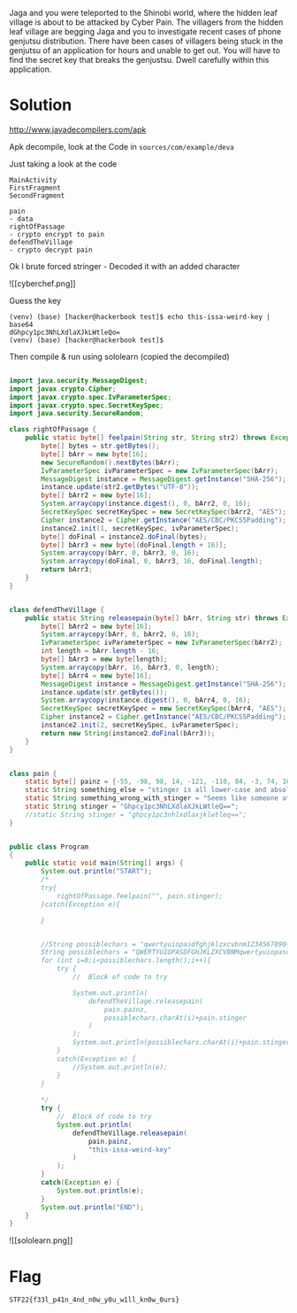Jaga and you were teleported to the Shinobi world, where the hidden leaf village is about to be attacked by Cyber Pain. The villagers from the hidden leaf village are begging Jaga and you to investigate recent cases of phone genjutsu distribution. There have been cases of villagers being stuck in the genjutsu of an application for hours and unable to get out. You will have to find the secret key that breaks the genjustsu. Dwell carefully within this application.


# Solution

http://www.javadecompilers.com/apk

Apk decompile, look at the Code in `sources/com/example/deva`

Just taking a look at the code
```
MainActivity
FirstFragment
SecondFragment

pain
- data
rightOfPassage
- crypto encrypt to pain
defendTheVillage
- crypto decrypt pain
```


Ok I brute forced stringer - Decoded it with an added character

![[cyberchef.png]]

Guess the key

```
(venv) (base) [hacker@hackerbook test]$ echo this-issa-weird-key | base64
dGhpcy1pc3NhLXdlaXJkLWtleQo=
(venv) (base) [hacker@hackerbook test]$ 
```

Then compile & run using sololearn (copied the decompiled)

```java

import java.security.MessageDigest;
import javax.crypto.Cipher;
import javax.crypto.spec.IvParameterSpec;
import javax.crypto.spec.SecretKeySpec;
import java.security.SecureRandom;

class rightOfPassage {
    public static byte[] feelpain(String str, String str2) throws Exception {
        byte[] bytes = str.getBytes();
        byte[] bArr = new byte[16];
        new SecureRandom().nextBytes(bArr);
        IvParameterSpec ivParameterSpec = new IvParameterSpec(bArr);
        MessageDigest instance = MessageDigest.getInstance("SHA-256");
        instance.update(str2.getBytes("UTF-8"));
        byte[] bArr2 = new byte[16];
        System.arraycopy(instance.digest(), 0, bArr2, 0, 16);
        SecretKeySpec secretKeySpec = new SecretKeySpec(bArr2, "AES");
        Cipher instance2 = Cipher.getInstance("AES/CBC/PKCS5Padding");
        instance2.init(1, secretKeySpec, ivParameterSpec);
        byte[] doFinal = instance2.doFinal(bytes);
        byte[] bArr3 = new byte[(doFinal.length + 16)];
        System.arraycopy(bArr, 0, bArr3, 0, 16);
        System.arraycopy(doFinal, 0, bArr3, 16, doFinal.length);
        return bArr3;
    }
}


class defendTheVillage {
    public static String releasepain(byte[] bArr, String str) throws Exception {
        byte[] bArr2 = new byte[16];
        System.arraycopy(bArr, 0, bArr2, 0, 16);
        IvParameterSpec ivParameterSpec = new IvParameterSpec(bArr2);
        int length = bArr.length - 16;
        byte[] bArr3 = new byte[length];
        System.arraycopy(bArr, 16, bArr3, 0, length);
        byte[] bArr4 = new byte[16];
        MessageDigest instance = MessageDigest.getInstance("SHA-256");
        instance.update(str.getBytes());
        System.arraycopy(instance.digest(), 0, bArr4, 0, 16);
        SecretKeySpec secretKeySpec = new SecretKeySpec(bArr4, "AES");
        Cipher instance2 = Cipher.getInstance("AES/CBC/PKCS5Padding");
        instance2.init(2, secretKeySpec, ivParameterSpec);
        return new String(instance2.doFinal(bArr3));
    }
}


class pain {
    static byte[] painz = {-55, -98, 98, 14, -121, -110, 84, -3, 74, 10, 106, -27, -13, -112, -42, 111, -1, -89, -64, 46, -15, -108, -26, 59, -111, 113, 2, -69, -83, 45, -31, -103, 46, -84, -113, 116, -110, -36, 22, -23, 86, 38, -17, 0, 100, -65, 94, 48, 76, 17, 35, -117, -51, -81, -95, 49, 62, -28, 96, 86, 65, 76, 57, 40};
    static String something_else = "stinger is all lower-case and absolutely no 1337 speak here";
    static String something_wrong_with_stinger = "Seems like someone ate the first char of stinger, oh no!";
    static String stinger = "Ghpcy1pc3NhLXdlaXJkLWtleQ==";
    //static String stinger = "ghpcy1pc3nhlxdlaxjklwtleq==";
}


public class Program
{
    public static void main(String[] args) {
        System.out.println("START");
        /*
        try{
            rightOfPassage.feelpain("", pain.stinger);
        }catch(Exception e){

        }


        //String possiblechars = "qwertyuiopasdfghjklzxcvbnm1234567890+/=";
        String possiblechars = "QWERTYUIOPASDFGHJKLZXCVBNMqwertyuiopasdfghjklzxcvbnm1234567890+/=";
        for (int i=0;i<possiblechars.length();i++){
            try {
                //  Block of code to try

                System.out.println(
                    defendTheVillage.releasepain(
                        pain.painz,
                        possiblechars.charAt(i)+pain.stinger
                    )
                );
                System.out.println(possiblechars.charAt(i)+pain.stinger);
            }
            catch(Exception e) {
                //System.out.println(e);
            }
        }
        
        */
        try {
            //  Block of code to try
            System.out.println(
                defendTheVillage.releasepain(
                    pain.painz,
                    "this-issa-weird-key"
                )
            );
        }
        catch(Exception e) {
            System.out.println(e);
        }
        System.out.println("END");
	}
}
```

![[sololearn.png]]

# Flag

`STF22{f33l_p41n_4nd_n0w_y0u_w1ll_kn0w_0urs}`